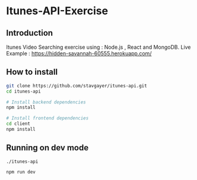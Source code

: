# Itunes-API-Exercise

## Introduction

Itunes Video Searching exercise using : Node.js , React  and MongoDB.
Live Example : https://hidden-savannah-60555.herokuapp.com/

##  How to install

```bash
git clone https://github.com/stavgayer/itunes-api.git
cd itunes-api

# Install backend dependencies
npm install

# Install frontend dependencies
cd client
npm install
```

## Running on dev mode 
```
./itunes-api

npm run dev
```

